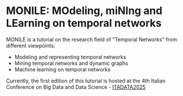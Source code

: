 # MONILE: MOdeling, miNIng and LEarning on temporal networks

MONILE is a tutorial on the research field of "Temporal Networks" from different viewpoints:
- Modeling and representing temporal networks
- Mining temporal networks and dynamic graphs
- Machine learning on temporal networks

Currently, the first edition of this tutorial is hosted at the 4th Italian Conference on Big Data and Data Science - [ITADATA2025](https://www.itadata.it/)
